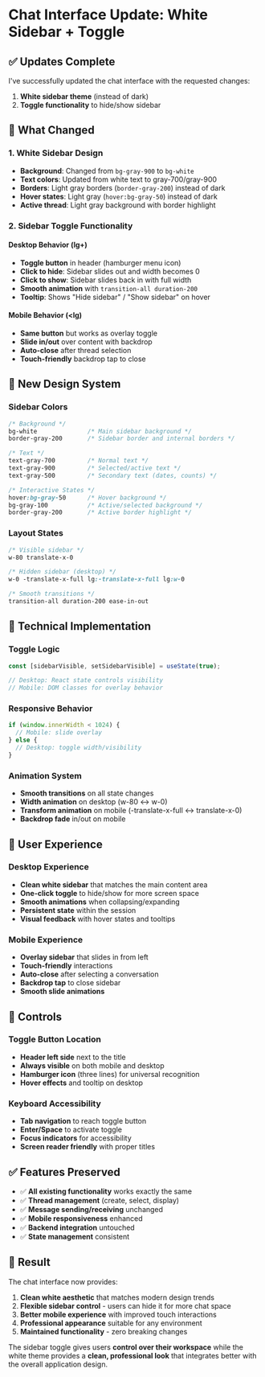 # Chat Interface Update: White Sidebar + Toggle

## ✅ Updates Complete

I've successfully updated the chat interface with the requested changes:

1. **White sidebar theme** (instead of dark)
2. **Toggle functionality** to hide/show sidebar

## 🎯 What Changed

### **1. White Sidebar Design**
- **Background**: Changed from `bg-gray-900` to `bg-white`
- **Text colors**: Updated from white text to gray-700/gray-900
- **Borders**: Light gray borders (`border-gray-200`) instead of dark
- **Hover states**: Light gray (`hover:bg-gray-50`) instead of dark
- **Active thread**: Light gray background with border highlight

### **2. Sidebar Toggle Functionality**

#### **Desktop Behavior (lg+)**
- **Toggle button** in header (hamburger menu icon)
- **Click to hide**: Sidebar slides out and width becomes 0
- **Click to show**: Sidebar slides back in with full width
- **Smooth animation** with `transition-all duration-200`
- **Tooltip**: Shows "Hide sidebar" / "Show sidebar" on hover

#### **Mobile Behavior (<lg)**
- **Same button** but works as overlay toggle
- **Slide in/out** over content with backdrop
- **Auto-close** after thread selection
- **Touch-friendly** backdrop tap to close

## 🎨 New Design System

### **Sidebar Colors**
```css
/* Background */
bg-white              /* Main sidebar background */
border-gray-200       /* Sidebar border and internal borders */

/* Text */
text-gray-700         /* Normal text */
text-gray-900         /* Selected/active text */  
text-gray-500         /* Secondary text (dates, counts) */

/* Interactive States */
hover:bg-gray-50      /* Hover background */
bg-gray-100           /* Active/selected background */
border-gray-200       /* Active border highlight */
```

### **Layout States**
```css
/* Visible sidebar */
w-80 translate-x-0

/* Hidden sidebar (desktop) */
w-0 -translate-x-full lg:-translate-x-full lg:w-0

/* Smooth transitions */
transition-all duration-200 ease-in-out
```

## 🔧 Technical Implementation

### **Toggle Logic**
```typescript
const [sidebarVisible, setSidebarVisible] = useState(true);

// Desktop: React state controls visibility
// Mobile: DOM classes for overlay behavior
```

### **Responsive Behavior**
```javascript
if (window.innerWidth < 1024) {
  // Mobile: slide overlay
} else {
  // Desktop: toggle width/visibility
}
```

### **Animation System**
- **Smooth transitions** on all state changes
- **Width animation** on desktop (w-80 ↔ w-0)
- **Transform animation** on mobile (-translate-x-full ↔ translate-x-0)
- **Backdrop fade** in/out on mobile

## 🚀 User Experience

### **Desktop Experience**
- **Clean white sidebar** that matches the main content area
- **One-click toggle** to hide/show for more screen space
- **Smooth animations** when collapsing/expanding
- **Persistent state** within the session
- **Visual feedback** with hover states and tooltips

### **Mobile Experience**
- **Overlay sidebar** that slides in from left
- **Touch-friendly** interactions
- **Auto-close** after selecting a conversation
- **Backdrop tap** to close sidebar
- **Smooth slide animations**

## 📱 Controls

### **Toggle Button Location**
- **Header left side** next to the title
- **Always visible** on both mobile and desktop
- **Hamburger icon** (three lines) for universal recognition
- **Hover effects** and tooltip on desktop

### **Keyboard Accessibility**
- **Tab navigation** to reach toggle button
- **Enter/Space** to activate toggle
- **Focus indicators** for accessibility
- **Screen reader friendly** with proper titles

## ✅ Features Preserved

- ✅ **All existing functionality** works exactly the same
- ✅ **Thread management** (create, select, display)
- ✅ **Message sending/receiving** unchanged
- ✅ **Mobile responsiveness** enhanced
- ✅ **Backend integration** untouched
- ✅ **State management** consistent

## 🎯 Result

The chat interface now provides:

1. **Clean white aesthetic** that matches modern design trends
2. **Flexible sidebar control** - users can hide it for more chat space
3. **Better mobile experience** with improved touch interactions
4. **Professional appearance** suitable for any environment
5. **Maintained functionality** - zero breaking changes

The sidebar toggle gives users **control over their workspace** while the white theme provides a **clean, professional look** that integrates better with the overall application design.
